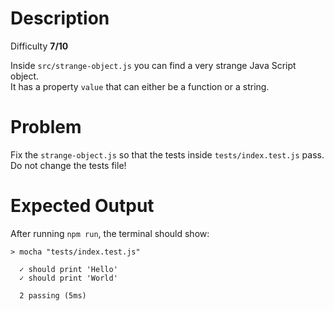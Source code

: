 
# Description
Difficulty **7/10**

Inside `src/strange-object.js` you can find a very strange Java Script object.   
It has a property `value` that can either be a function or a string.

# Problem
Fix the `strange-object.js` so that the tests inside `tests/index.test.js` pass.   
Do not change the tests file!

# Expected Output
After running `npm run`, the terminal should show:

```
> mocha "tests/index.test.js"

  ✓ should print 'Hello'
  ✓ should print 'World'

  2 passing (5ms)

```
